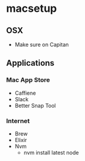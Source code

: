 # macsetup

## OSX
- Make sure on Capitan

## Applications
### Mac App Store
- Caffiene
- Slack
- Better Snap Tool

### Internet
- Brew
- Elixir
- Nvm
  - nvm install latest node
